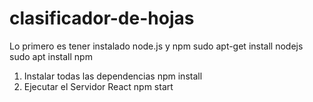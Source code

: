 # clasificador-de-hojas
Lo primero es tener instalado node.js y npm
sudo apt-get install nodejs
sudo apt install npm

1. Instalar todas las dependencias
npm install
2. Ejecutar el Servidor React
npm start